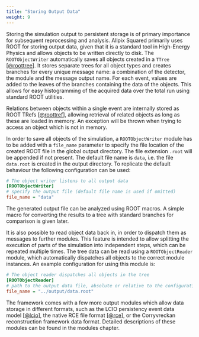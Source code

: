 ```yaml
---
title: "Storing Output Data"
weight: 9
---
```


Storing the simulation output to persistent storage is of primary
importance for subsequent reprocessing and analysis. Allpix Squared primarily
uses ROOT for storing output data, given that it is a standard tool in
High-Energy Physics and allows objects to be written directly to disk. The
`ROOTObjectWriter` automatically saves all objects created in a `TTree`
\[[@roottree]\]. It stores separate trees for all object types and creates
branches for every unique message name: a combination of the detector, the
module and the message output name. For each event, values are added to the
leaves of the branches containing the data of the objects. This allows for
easy histogramming of the acquired data over the total run using standard
ROOT utilities.

Relations between objects within a single event are internally stored as
ROOT TRefs \[[@roottref]\], allowing retrieval of related objects as long as
these are loaded in memory. An exception will be thrown when trying to access
an object which is not in memory.

In order to save all objects of the simulation, a `ROOTObjectWriter` module
has to be added with a `file_name` parameter to specify the file location of
the created ROOT file in the global output directory. The file extension
`.root` will be appended if not present. The default file name is `data`,
i.e. the file `data.root` is created in the output directory. To replicate
the default behaviour the following configuration can be used:

```ini
# The object writer listens to all output data
[ROOTObjectWriter]
# specify the output file (default file name is used if omitted)
file_name = "data"
```

The generated output file can be analyzed using ROOT macros. A simple
macro for converting the results to a tree with standard branches for
comparison is given later.

It is also possible to read object data back in, in order to dispatch
them as messages to further modules. This feature is intended to allow
splitting the execution of parts of the simulation into independent
steps, which can be repeated multiple times. The tree data can be read
using a `ROOTObjectReader` module, which automatically dispatches all objects
to the correct module instances. An example configuration for using this
module is:

```ini
# The object reader dispatches all objects in the tree
[ROOTObjectReader]
# path to the output data file, absolute or relative to the configuration file
file_name = "../output/data.root"
```

The framework comes with a few more output modules which allow data
storage in different formats, such as the LCIO persistency event data
model \[[@lcio]\], the native RCE file format \[[@rce]\], or the Corryvreckan
reconstruction framework data format. Detailed descriptions of these modules
can be found in the modules chapter.


[@roottree]: https://root.cern.ch/root/htmldoc/guides/users-guide/Trees.html
[@roottref]: https://root.cern.ch/root/htmldoc/guides/users-guide/InputOutput.html
[@lcio]: https://doi.org/10.1109/NSSMIC.2012.6551478
[@rce]: https://twiki.cern.ch/twiki/bin/view/Atlas/RCEDevelopmentLab
